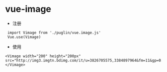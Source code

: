 # vue-image

 - 注册
```
 import Vimage from './puglin/vue.image.js'
 Vue.use(Vimage)
 ```

 - 使用
```
<Vimage width="200" height="200px" src="http://img3.imgtn.bdimg.com/it/u=3826705575,3384897964&fm=11&gp=0.jpg"></Vimage>
```
